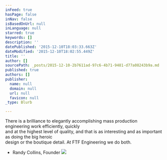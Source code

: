 ```yaml
---
inFeed: true
hasPage: false
inNav: false
isBasedOnUrl: null
inLanguage: null
starred: true
keywords: []
description: ''
datePublished: '2015-12-10T18:03:33.663Z'
dateModified: '2015-12-10T18:02:55.449Z'
title: ''
author: []
sourcePath: _posts/2015-12-10-2b7611ad-97c6-4b71-9481-d77a08243b9a.md
published: true
authors: []
publisher:
  name: null
  domain: null
  url: null
  favicon: null
_type: Blurb

---
```

There is a brilliance to elegantly accomplishing mass production engineering work efficiently, quickly  
and at the highest level of quality, and that is as interesting and as important as doing the big heroic  
design or the boutique detail. At FTF Engineering we do both.

- Randy Collins, Founder
![](https://the-grid-user-content.s3-us-west-2.amazonaws.com/525f5daf-67e7-4445-9291-7f79e876bf34.jpg)